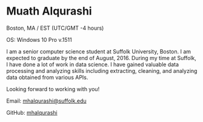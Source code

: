 




# Muath Alqurashi 

Boston, MA / EST (UTC/GMT -4 hours) 

OS: Windows 10 Pro v.1511

I am a senior computer science student at Suffolk University, Boston. I am expected to graduate by the end of August, 2016. 
During my time at Suffolk, I have done a lot of work in data science. I have gained valuable data processing and analyzing skills including extracting, cleaning, and analyzing data obtained from various APIs. 

Looking forward to working with you!

Email: mhalqurashi@suffolk.edu 

GitHub: [mhalqurashi](https://github.com/mhalqurashi)

